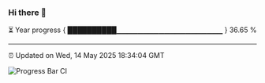 ### Hi there 👋

⏳ Year progress { ██████████▁▁▁▁▁▁▁▁▁▁▁▁▁▁▁▁▁▁▁▁ } 36.65 %

---

⏰ Updated on Wed, 14 May 2025 18:34:04 GMT

![Progress Bar CI](https://github.com/DhruviPatel157/GitHub-Actions-Demo/workflows/Progress%20Bar%20CI/badge.svg)
